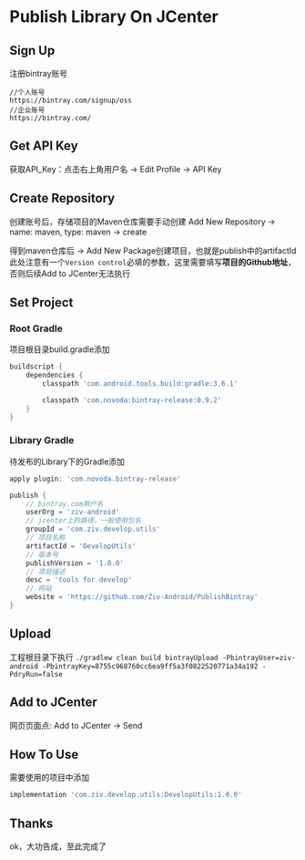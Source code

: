 # Publish Library On JCenter

## Sign Up
注册bintray账号
```text
//个人账号
https://bintray.com/signup/oss
//企业账号
https://bintray.com/
```

## Get API Key
获取API_Key：点击右上角用户名 -> Edit Profile -> API Key

## Create Repository
创建账号后，存储项目的Maven仓库需要手动创建
Add New Repository -> name: maven, type: maven -> create

得到maven仓库后 -> Add New Package创建项目，也就是publish中的artifactId
此处注意有一个`Version control`必填的参数，这里需要填写**项目的Github地址**，否则后续Add to JCenter无法执行

## Set Project
### Root Gradle
项目根目录build.gradle添加
```groovy
buildscript {
    dependencies {
        classpath 'com.android.tools.build:gradle:3.6.1'

        classpath 'com.novoda:bintray-release:0.9.2'
    }
}
```

### Library Gradle
待发布的Library下的Gradle添加
```groovy
apply plugin: 'com.novoda.bintray-release'

publish {
    // bintray.com用户名
    userOrg = 'ziv-android'
    // jcenter上的路径，一般使用包名
    groupId = 'com.ziv.develop.utils'
    // 项目名称
    artifactId = 'DevelopUtils'
    // 版本号
    publishVersion = '1.0.0'
    // 项目描述
    desc = 'tools for develop'
    // 网站
    website = 'https://github.com/Ziv-Android/PublishBintray'
}
```

## Upload
工程根目录下执行
`./gradlew clean build bintrayUpload -PbintrayUser=ziv-android -PbintrayKey=8755c968760cc6ea9ff5a3f0822520771a34a192 -PdryRun=false`

## Add to JCenter
网页页面点: Add to JCenter -> Send

## How To Use
需要使用的项目中添加
```groovy
implementation 'com.ziv.develop.utils:DevelopUtils:1.0.0'
```

## Thanks
ok，大功告成，至此完成了